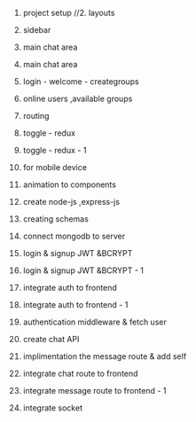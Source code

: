 1. project setup
//2. layouts
3. sidebar
4. main chat area
5. main chat area
6. login - welcome - creategroups
7. online users ,available groups
8. routing
9. toggle - redux
10. toggle - redux - 1
11. for mobile device
12. animation to components
13. create node-js ,express-js
14. creating schemas
15. connect mongodb to server

16. login & signup JWT &BCRYPT
17. login & signup JWT &BCRYPT - 1

18. integrate auth to frontend 
19. integrate auth to frontend - 1
20. authentication middleware & fetch user

21. create chat API
22. implimentation the message route & add self

23. integrate chat route to frontend 
24. integrate message route to frontend - 1
25. integrate socket